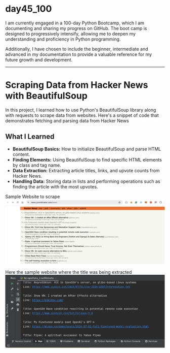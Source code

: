 # day45_100
I am currently engaged in a 100-day Python Bootcamp, which I am documenting and sharing my progress on GitHub. The boot camp is designed to progressively intensify, allowing me to deepen my understanding and proficiency in Python programming.

Additionally, I have chosen to include the beginner, intermediate and advanced in my documentation to provide a valuable reference for my future growth and development.

---
# Scraping Data from Hacker News with BeautifulSoup
In this project, I learned how to use Python's BeautifulSoup library along with requests to scrape data from websites. Here's a snippet of code that demonstrates fetching and parsing data from Hacker News

## What I Learned
- __BeautifulSoup Basics:__ How to initialize BeautifulSoup and parse HTML content.
- __Finding Elements:__ Using BeautifulSoup to find specific HTML elements by class and tag name.
- __Data Extraction:__ Extracting article titles, links, and upvote counts from Hacker News.
- __Handling Data:__ Storing data in lists and performing operations such as finding the article with the most upvotes.

Sample Website to scrape
![](https://github.com/AlvinChin1608/day45_100/blob/main/bs4-start/Website_Example.png)

Here the sample website where the title was being extracted
![](https://github.com/AlvinChin1608/day45_100/blob/main/bs4-start/Website_Scraped.png)
